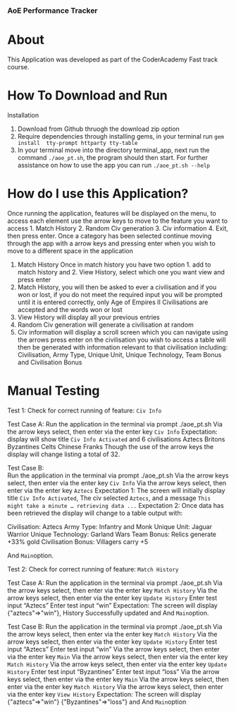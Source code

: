 ### AoE Performance Tracker 

# About 

This Application was developed as part of the CoderAcademy Fast track course. 

# How To Download and Run 
Installation
1. Download from Github thruogh the download zip option
2. Require dependencies through installing gems, in your terminal run `gem install  tty-prompt httparty tty-table`
3. In your terminal move into the directory terminal_app, next run the command `./aoe_pt.sh`, the program should then start.
For further assistance on how to use the app you can run `./aoe_pt.sh --help` 


# How do I use this Application? 

Once running the application, features will be displayed on the menu, to access each element use the arrow keys to move to the feature you want to access 1. Match History 2. Random Civ generation 3. Civ information 4. Exit, then press enter. Once a category has been selected continue moving through the app with a arrow keys and pressing enter when you wish to move to a different space in the application
1. Match History
Once in match history you have two option 1. add to match history and 2. View History, select which one you want view and press enter
 1. Match History, you will then be asked to ever a civilisation and if you won or lost, if you do not meet the required input you will be prompted until it is entered correctly, only Age of Empires II Civilisations are accepted and the words won or lost
2. View History will display all your previous entries
2. Random Civ generation
will generate a civilisation at random
3. Civ information
will display a scroll screen which you can navigate using the arrows press enter on the civilisation you wish to access a table will then be generated with information relevant to that civilisation including: Civilisation, Army Type, Unique Unit, Unique Technology, Team Bonus and Civilisation Bonus



# Manual Testing

Test 1: Check for correct running of feature: `Civ Info`

Test Case A: 
Run the application in the terminal via prompt ./aoe_pt.sh
Via the arrow keys select, then enter via the enter key `Civ Info`
 Expectation: display will show title `Civ Info Activated` and 6 civilisations 
Aztecs
  Britons
 Byzantines
Celts
 Chinese
 Franks
	Though the use of the arrow keys the display will change listing a total of 32. 

Test Case B:  
Run the application in the terminal via prompt ./aoe_pt.sh
Via the arrow keys select, then enter via the enter key `Civ Info`
Via the arrow keys select, then enter via the enter key `Aztecs`
Expectation 1: The screen will initially display title `Civ Info Activated`, The civ selected `Aztecs`, and a message `This might take a minute … retrieving data ...`
Expectation 2: Once data has been retrieved the display will change to a table output with: 
 
Civilisation:  Aztecs
Army Type: Infantry and Monk
Unique Unit: Jaguar Warrior
Unique Technology: Garland Wars 
Team Bonus: Relics generate +33% gold
Civilisation Bonus: Villagers carry +5 

And `Main`option.

Test 2: Check for correct running of feature: `Match History`

Test Case A: 
Run the application in the terminal via prompt ./aoe_pt.sh
Via the arrow keys select, then enter via the enter key `Match History`
Via the arrow keys select, then enter via the enter key `Update History`
Enter test input “Aztecs”
Enter test input “win”
	Expectation: The screen will display {"aztecs"=>"win"}, History Successfully updated and And `Main`option.

 
Test Case B: 
Run the application in the terminal via prompt ./aoe_pt.sh
Via the arrow keys select, then enter via the enter key `Match History`
Via the arrow keys select, then enter via the enter key `Update History`
Enter test input “Aztecs”
Enter test input “win”
Via the arrow keys select, then enter via the enter key `Main`
Via the arrow keys select, then enter via the enter key `Match History`
Via the arrow keys select, then enter via the enter key `Update History`
Enter test input “Byzantines”
Enter test input “loss”
Via the arrow keys select, then enter via the enter key `Main`
Via the arrow keys select, then enter via the enter key `Match History`
Via the arrow keys select, then enter via the enter key `View History`
Expectation: The screen will display {"aztecs"=>"win"} {"Byzantines"=>"loss"} and And `Main`option